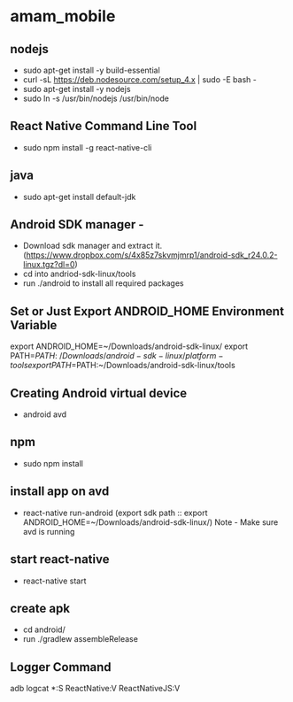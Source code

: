 # amam_mobile

## nodejs
* sudo apt-get install -y build-essential
* curl -sL https://deb.nodesource.com/setup_4.x | sudo -E bash -
* sudo apt-get install -y nodejs
* sudo ln -s /usr/bin/nodejs /usr/bin/node

## React Native Command Line Tool
* sudo npm install -g react-native-cli

## java
* sudo apt-get install default-jdk

## Android SDK manager -
* Download sdk manager and extract it.
(https://www.dropbox.com/s/4x85z7skvmjmrp1/android-sdk_r24.0.2-linux.tgz?dl=0)
* cd into andriod-sdk-linux/tools
* run ./android to install all required packages

## Set or Just Export ANDROID_HOME Environment Variable
 export ANDROID_HOME=~/Downloads/android-sdk-linux/
 export PATH=$PATH:~/Downloads/android-sdk-linux/platform-tools
 export PATH=$PATH:~/Downloads/android-sdk-linux/tools

## Creating Android virtual device
* android avd

## npm
* sudo npm install

## install app on avd
* react-native run-android (export sdk path :: export ANDROID_HOME=~/Downloads/android-sdk-linux/)
Note - Make sure avd is running

## start react-native
* react-native start


## create apk
* cd android/
* run ./gradlew assembleRelease

## Logger Command
adb logcat *:S ReactNative:V ReactNativeJS:V
